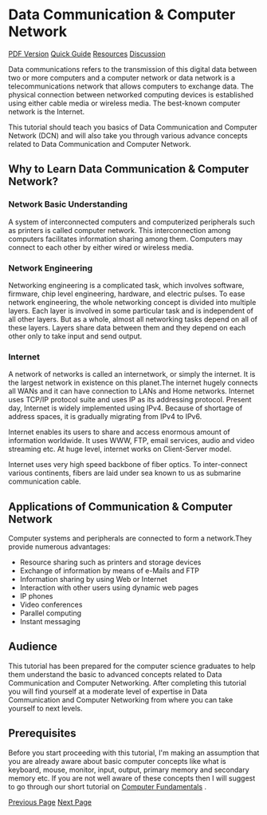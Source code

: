 # Data Communication & Computer Network
[PDF Version](../data_communication_computer_network/data_communication_computer_network_pdf_version.md)
[Quick Guide](../data_communication_computer_network/dcn_quick_guide.md)
[Resources](../data_communication_computer_network/dcn_useful_resources.md)
[Discussion](../data_communication_computer_network/dcn_discussion.md)

Data communications refers to the transmission of this digital data between two or more computers and a computer network or data network is a telecommunications network that allows computers to exchange data. The physical connection between networked computing devices is established using either cable media or wireless media. The best-known computer network is the Internet.

This tutorial should teach you basics of Data Communication and Computer Network (DCN) and will also take you through various advance concepts related to Data Communication and Computer Network.

## Why to Learn Data Communication & Computer Network?
### Network Basic Understanding
A system of interconnected computers and computerized peripherals such as printers is called computer network. This interconnection among computers facilitates information sharing among them. Computers may connect to each other by either wired or wireless media.

### Network Engineering
Networking engineering is a complicated task, which involves software, firmware, chip level engineering, hardware, and electric pulses. To ease network engineering, the whole networking concept is divided into multiple layers. Each layer is involved in some particular task and is independent of all other layers. But as a whole, almost all networking tasks depend on all of these layers. Layers share data between them and they depend on each other only to take input and send output.

### Internet
A network of networks is called an internetwork, or simply the internet. It is the largest network in existence on this planet.The internet hugely connects all WANs and it can have connection to LANs and Home networks. Internet uses TCP/IP protocol suite and uses IP as its addressing protocol. Present day, Internet is widely implemented using IPv4. Because of shortage of address spaces, it is gradually migrating from IPv4 to IPv6.

Internet enables its users to share and access enormous amount of information worldwide. It uses WWW, FTP, email services, audio and video streaming etc. At huge level, internet works on Client-Server model.

Internet uses very high speed backbone of fiber optics. To inter-connect various continents, fibers are laid under sea known to us as submarine communication cable.

## Applications of Communication & Computer Network
Computer systems and peripherals are connected to form a network.They provide numerous advantages:

   * Resource sharing such as printers and storage devices
   * Exchange of information by means of e-Mails and FTP
   * Information sharing by using Web or Internet
   * Interaction with other users using dynamic web pages
   * IP phones
   * Video conferences
   * Parallel computing
   * Instant messaging

## Audience
This tutorial has been prepared for the computer science graduates to help them understand the basic to advanced concepts related to Data Communication and Computer Networking. After completing this tutorial you will find yourself at a moderate level of expertise in Data Communication and Computer Networking from where you can take yourself to next levels.

## Prerequisites
Before you start proceeding with this tutorial, I'm making an assumption that you are already aware about basic computer concepts like what is keyboard, mouse, monitor, input, output, primary memory and secondary memory etc. If you are not well aware of these concepts then I will suggest to go through our short tutorial on [Computer Fundamentals](/computer_fundamentals/index.htm) .


[Previous Page](../data_communication_computer_network/index.md) [Next Page](../data_communication_computer_network/data_communication_computer_network_overview.md) 
